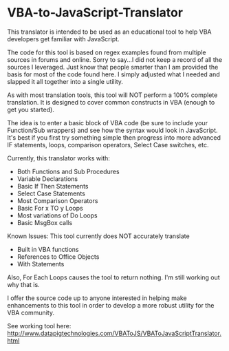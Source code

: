 # VBA-to-JavaScript-Translator
This translator is intended to be used as an educational tool to help VBA developers get familiar with JavaScript. 

The code for this tool is based on regex examples found from multiple sources in forums and online.  Sorry to say...I did not keep a record of all the sources I leveraged.  Just know that people smarter than I am provided the basis for most of the code found here.  I simply adjusted what I needed and slapped it all together into a single utility.

As with most translation tools, this tool will NOT perform a 100% complete translation. 
It is designed to cover common constructs in VBA (enough to get you started). 

The idea is to enter a basic block of VBA code (be sure to include your Function/Sub wrappers) and see how the syntax would look in JavaScript.  It's best if you first try something simple then progress into more advanced IF statements, loops, comparison operators, Select Case switches, etc. 

Currently, this translator works with:
* Both Functions and Sub Procedures
* Variable Declarations
* Basic If Then Statements
* Select Case Statements
* Most Comparison Operators
* Basic For x TO y Loops
* Most variations of Do Loops
* Basic MsgBox calls


Known Issues:
This tool currently does NOT accurately translate
*  Built in VBA functions
*  References to Office Objects
*  With Statements

Also, For Each Loops causes the tool to return nothing.  I'm still working out why that is. 

I offer the source code up to anyone interested in helping make enhancements to this tool in order to develop a more robust utility for the VBA community.

See working tool here:  http://www.datapigtechnologies.com/VBAToJS/VBAToJavaScriptTranslator.html
